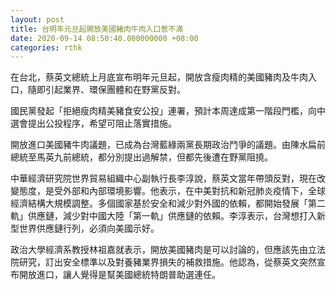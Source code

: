 ```yaml
---
layout: post
title: 台明年元旦起開放美國豬肉牛肉入口惹不滿
date: 2020-09-14 08:50:40.000000000 +08:00
categories: rthk
---
```


在台北，蔡英文總統上月底宣布明年元旦起，開放含瘦肉精的美國豬肉及牛肉入口，隨即引起業界、環保團體和在野黨反對。

國民黨發起「拒絕瘦肉精美豬食安公投」連署，預計本周達成第一階段門檻，向中選會提出公投程序，希望可阻止落實措施。

開放進口美國豬牛肉議題，已成為台灣藍綠兩黨長期政治鬥爭的議題。由陳水扁前總統至馬英九前總統，都分別提出過解禁，但都先後遭在野黨阻撓。

中華經濟研究院世界貿易組織中心副執行長李淳說，蔡英文當年帶頭反對，現在改變態度，是受外部和內部環境影響。他表示，在中美對抗和新冠肺炎疫情下，全球經濟結構大規模調整。多個國家基於安全和減少對外國的依賴，都開始發展「第二軌」供應鏈，減少對中國大陸「第一軌」供應鏈的依賴。李淳表示，台灣想打入新型世界供應鏈行列，必須向美國示好。

政治大學經濟系教授林祖嘉就表示，開放美國豬肉是可以討論的，但應該先由立法院研究，訂出安全標準以及對養豬業界損失的補救措施。他認為，從蔡英文突然宣布開放進口，讓人覺得是幫美國總統特朗普助選連任。
